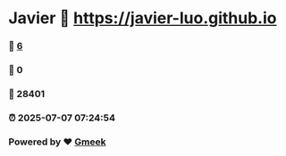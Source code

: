# Javier :link: https://javier-luo.github.io 
### :page_facing_up: [6](https://javier-luo.github.io/tag.html) 
### :speech_balloon: 0 
### :hibiscus: 28401 
### :alarm_clock: 2025-07-07 07:24:54 
### Powered by :heart: [Gmeek](https://github.com/Meekdai/Gmeek)
